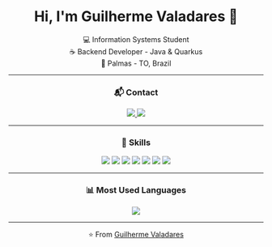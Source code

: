 <h1 align="center">Hi, I'm Guilherme Valadares 👋</h1>

<p align="center">
  💻 Information Systems Student <br>
  ☕ Backend Developer - Java & Quarkus <br>
  📍 Palmas - TO, Brazil
</p>

---

<h3 align="center">📬 Contact</h3>
<p align="center">
  <a href="mailto:guilhermevaladares007@gmail.com">
    <img src="https://img.shields.io/badge/-Gmail-D14836?style=for-the-badge&logo=gmail&logoColor=white">
  </a>
  <a href="https://linkedin.com/in/guilhermevaladaresjalles">
    <img src="https://img.shields.io/badge/-LinkedIn-blue?style=for-the-badge&logo=linkedin&logoColor=white">
  </a>
</p>

---

<h3 align="center">🧠 Skills</h3>

<p align="center">
  <img src="https://img.shields.io/badge/Java-ED8B00?style=for-the-badge&logo=openjdk&logoColor=white">
  <img src="https://img.shields.io/badge/Quarkus-4695EB?style=for-the-badge&logo=quarkus&logoColor=white">
  <img src="https://img.shields.io/badge/MySQL-005C84?style=for-the-badge&logo=mysql&logoColor=white">
  <img src="https://img.shields.io/badge/PostgreSQL-336791?style=for-the-badge&logo=postgresql&logoColor=white">
  <img src="https://img.shields.io/badge/HTML5-E34F26?style=for-the-badge&logo=html5&logoColor=white">
  <img src="https://img.shields.io/badge/CSS3-1572B6?style=for-the-badge&logo=css3&logoColor=white">
  <img src="https://img.shields.io/badge/Git-F05032?style=for-the-badge&logo=git&logoColor=white">
</p>

---

<h3 align="center">📊 Most Used Languages</h3>

<p align="center">
  <img src="https://github-readme-stats.vercel.app/api/top-langs/?username=guilhermevaladares&layout=compact&theme=radical&hide_border=true" />
</p>

---

<p align="center">
  ⭐️ From <a href="https://github.com/guilhermevaladares">Guilherme Valadares</a>
</p>
